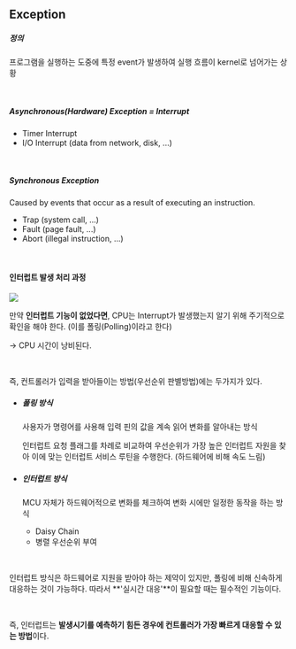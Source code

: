 ## Exception

##### 정의

프로그램을 실행하는 도중에 특정 event가 발생하여 실행 흐름이 kernel로 넘어가는 상황

<br>

##### Asynchronous(Hardware) Exception = Interrupt

  - Timer Interrupt
  - I/O Interrupt (data from network, disk, ...)

  <br>

##### Synchronous Exception

Caused by events that occur as a result of executing an instruction.

  - Trap (system call, ...)
  - Fault (page fault, ...)
  - Abort (illegal instruction, ...)

<br>

#### 인터럽트 발생 처리 과정

<img src=" https://mblogthumb-phinf.pstatic.net/20160310_124/scw0531_14575366291105WjS7_PNG/ERTRTETRE.png?type=w2 ">

만약 **인터럽트 기능이 없었다면**, CPU는 Interrupt가 발생했는지 알기 위해 주기적으로 확인을 해야 한다. (이를 폴링(Polling)이라고 한다)

-> CPU 시간이 낭비된다.

<br>

즉, 컨트롤러가 입력을 받아들이는 방법(우선순위 판별방법)에는 두가지가 있다.

- ##### 폴링 방식

  사용자가 명령어를 사용해 입력 핀의 값을 계속 읽어 변화를 알아내는 방식

  인터럽트 요청 플래그를 차례로 비교하여 우선순위가 가장 높은 인터럽트 자원을 찾아 이에 맞는 인터럽트 서비스 루틴을 수행한다. (하드웨어에 비해 속도 느림)

- ##### 인터럽트 방식

  MCU 자체가 하드웨어적으로 변화를 체크하여 변화 시에만 일정한 동작을 하는 방식

  - Daisy Chain
  - 병렬 우선순위 부여 

<br>

인터럽트 방식은 하드웨어로 지원을 받아야 하는 제약이 있지만, 폴링에 비해 신속하게 대응하는 것이 가능하다. 따라서 **'실시간 대응'**이 필요할 때는 필수적인 기능이다.

<br>

즉, 인터럽트는 **발생시기를 예측하기 힘든 경우에 컨트롤러가 가장 빠르게 대응할 수 있는 방법**이다.

